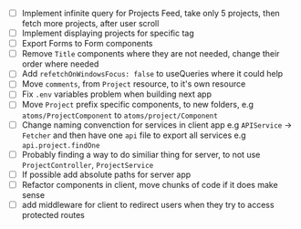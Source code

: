 - [ ] Implement infinite query for Projects Feed, take only 5 projects, then fetch more projects, after user scroll
- [ ] Implement displaying projects for specific tag
- [ ] Export Forms to Form components
- [ ] Remove `Title` components where they are not needed, change their order where needed
- [ ] Add `refetchOnWindowsFocus: false` to useQueries where it could help
- [ ] Move `comments`, from `Project` resource, to it's own resource
- [ ] Fix `.env` variables problem when building next app
- [ ] Move `Project` prefix specific components, to new folders, e.g `atoms/ProjectComponent` to `atoms/project/Component`
- [ ] Change naming convenction for services in client app e.g
      `APIService` -> `Fetcher`
      and then have one `api` file to export all services e.g
      `api.project.findOne`
- [ ] Probably finding a way to do similiar thing for server, to not use `ProjectController`, `ProjectService`
- [ ] If possible add absolute paths for server app
- [ ] Refactor components in client, move chunks of code if it does make sense
- [ ] add middleware for client to redirect users when they try to access protected routes

